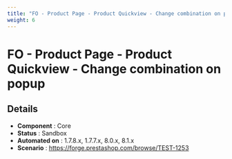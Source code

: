 ```yaml
---
title: "FO - Product Page - Product Quickview - Change combination on popup"
weight: 6
---
```


# FO - Product Page - Product Quickview - Change combination on popup
## Details
* **Component** : Core
* **Status** : Sandbox
* **Automated on** : 1.7.8.x, 1.7.7.x, 8.0.x, 8.1.x
* **Scenario** : https://forge.prestashop.com/browse/TEST-1253

